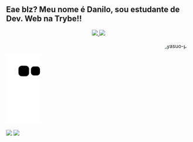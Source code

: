 ## Eae blz? Meu nome é Danilo, sou estudante de Dev. Web na Trybe!!  
<div align="center">
  <a href="https://github.com/Daniloisaac">
  <img height="165em" src="https://github-readme-stats.vercel.app/api?username=Daniloisaac&show_icons=true&theme=dark&include_all_commits=true&count_private=true&theme=react&hide_border=true&bg_color=0D1117"/>
  <img height="165em" src="https://github-readme-stats.vercel.app/api/top-langs/?username=Daniloisaac&layout=compact&langs_count=7&theme=dark_private=true&layout=compact&theme=react&hide_border=true&bg_color=0D1117"/>
</div>
<div style="display: inline_block"><br>
 
   
  <img align="right" alt="yasuo-pic" height="150" style="border-radius:50px;" src="https://c.tenor.com/fgQOn7jbs_AAAAAC/yasuo.gif(https://c.tenor.com/fgQOn7jbs_AAAAAC/yasuo.gif))">
</div>
  
  ##

   ![Snake animation](https://github.com/Daniloisaac/Daniloisaac/blob/output/github-contribution-grid-snake.svg)

  <a href = "mailto:daniloisaac942@gmail.com"><img src="https://img.shields.io/badge/-Gmail-%23333?style=for-the-badge&logo=gmail&logoColor=white" target="_blank"></a>
  <a href="https://www.linkedin.com/in/danilo-isaac-0034b1238/" target="_blank"><img src="https://img.shields.io/badge/-LinkedIn-%230077B5?style=for-the-badge&logo=linkedin&logoColor=white" target="_blank"></a> 
 
 
</div>

